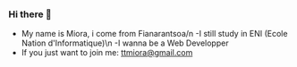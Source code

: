 ### Hi there 👋
- My name is Miora, i come from Fianarantsoa/n
-I still study in ENI (Ecole Nation d'Informatique)\n
-I wanna be a  Web Developper 
- If you just want to join me: ttmiora@gmail.com

<!--
**mioraTatiana/mioraTatiana** is a ✨ _special_ ✨ repository because its `README.md` (this file) appears on your GitHub profile.

Here are some ideas to get you started:

- 🔭 I’m currently working on ...
- 🌱 I’m currently learning ...
- 👯 I’m looking to collaborate on ...
- 🤔 I’m looking for help with ...
- 💬 Ask me about ...
- 📫 How to reach me: ...
- 😄 Pronouns: ...
- ⚡ Fun fact: ...
-->
